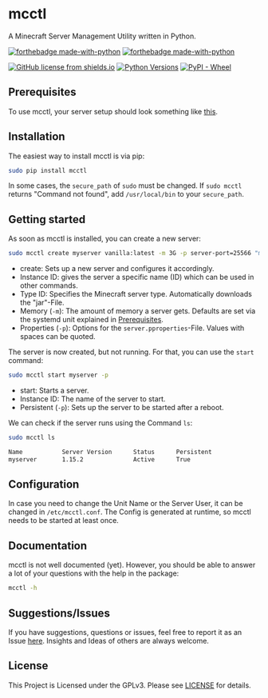 # mcctl

A Minecraft Server Management Utility written in Python.

[![forthebadge made-with-python](http://ForTheBadge.com/images/badges/made-with-python.svg)](https://www.python.org/) [![forthebadge made-with-python](http://ForTheBadge.com/images/badges/for-sharks.svg)](https://www.reddit.com/r/BLAHAJ/)

[![GitHub license from shields.io](https://img.shields.io/github/license/DaTurret/mcctl.svg?style=for-the-badge)](https://github.com/DaTurret/mcctl/blob/master/LICENSE) [![Python Versions](https://img.shields.io/pypi/pyversions/mcctl?style=for-the-badge)](https://pypi.python.org/pypi/mcctl/) [![PyPI - Wheel](https://img.shields.io/pypi/format/mcctl?style=for-the-badge)](https://pypi.python.org/pypi/mcctl/)

## Prerequisites

To use mcctl, your server setup should look something like [this](https://gist.github.com/DaTurret/edc02105a0d85d603d322bf529057216).

## Installation

The easiest way to install mcctl is via pip:

```sh
sudo pip install mcctl
```

In some cases, the `secure_path` of `sudo` must be changed. If `sudo mcctl` returns "Command not found", add `/usr/local/bin` to your `secure_path`.

## Getting started

As soon as mcctl is installed, you can create a new server:

```sh
sudo mcctl create myserver vanilla:latest -m 3G -p server-port=25566 "motd=My new and fancy Minecraft Server!"
```

- create: Sets up a new server and configures it accordingly.
- Instance ID: gives the server a specific name (ID) which can be used in other commands.
- Type ID: Specifies the Minecraft server type. Automatically downloads the "jar"-File.
- Memory (`-m`): The amount of memory a server gets. Defaults are set via the systemd unit explained in [Prerequisites](#prerequisites).
- Properties (`-p`): Options for the `server.pproperties`-File. Values with spaces can be quoted.

The server is now created, but not running. For that, you can use the `start` command:

```sh
sudo mcctl start myserver -p
```

- start: Starts a server.
- Instance ID: The name of the server to start.
- Persistent (`-p`): Sets up the server to be started after a reboot.

We can check if the server runs using the Command `ls`:

```sh
sudo mcctl ls

Name           Server Version      Status      Persistent  
myserver       1.15.2              Active      True
```

## Configuration

In case you need to change the Unit Name or the Server User, it can be changed in `/etc/mcctl.conf`. The Config is generated at runtime, so mcctl needs to be started at least once.

## Documentation

mcctl is not well documented (yet). However, you should be able to answer a lot of your questions with the help in the package:

```sh
mcctl -h
```

## Suggestions/Issues

If you have suggestions, questions or issues, feel free to report it as an Issue [here](https://github.com/DaTurret/mcctl/issues). Insights and Ideas of others are always welcome.

## License

This Project is Licensed under the GPLv3. Please see [LICENSE](https://github.com/DaTurret/mcctl/blob/master/LICENSE) for details.
